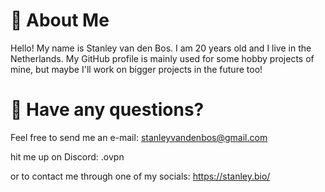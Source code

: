 # 🐧 About Me

Hello! My name is Stanley van den Bos. I am 20 years old and I live in the Netherlands. My GitHub profile is mainly used for some hobby projects of mine, but maybe I'll work on bigger projects in the future too!

# 📧 Have any questions?

Feel free to send me an e-mail:
stanleyvandenbos@gmail.com

hit me up on Discord:
.ovpn

or to contact me through one of my socials:
https://stanley.bio/
